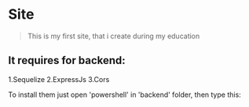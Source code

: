 Site
==========================================================

>This is my first site, that i create during my education

It requires for backend:
---------------------------------------------------------

1.Sequelize
2.ExpressJs
3.Cors


To install them just open 'powershell' in 'backend' folder, then type this:

<npm install expressjs>

<npm install sequalize>

<npm install cors>